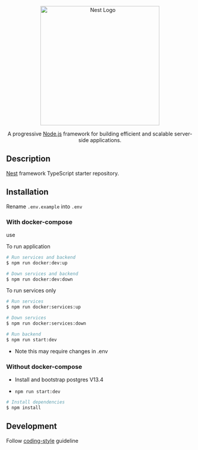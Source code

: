 <p align="center">
  <a href="http://nestjs.com/" target="blank"><img src="https://nestjs.com/img/logo_text.svg" width="320" alt="Nest Logo" /></a>
</p>

[circleci-image]: https://img.shields.io/circleci/build/github/nestjs/nest/master?token=abc123def456
[circleci-url]: https://circleci.com/gh/nestjs/nest

  <p align="center">A progressive <a href="http://nodejs.org" target="_blank">Node.js</a> framework for building efficient and scalable server-side applications.</p>

## Description

[Nest](https://github.com/nestjs/nest) framework TypeScript starter repository.

## Installation

Rename `.env.example` into `.env`

### With docker-compose

use

To run application

```bash
# Run services and backend
$ npm run docker:dev:up

# Down services and backend
$ npm run docker:dev:down
```

To run services only

```bash
# Run services
$ npm run docker:services:up

# Down services
$ npm run docker:services:down

# Run backend
$ npm run start:dev
```

- Note this may require changes in .env

### Without docker-compose

- Install and bootstrap postgres V13.4

- `npm run start:dev`

```bash
# Install dependencies
$ npm install
```

## Development

Follow [coding-style](coding-style.md) guideline
